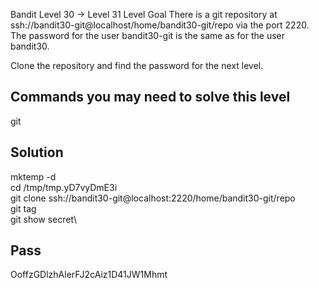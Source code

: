 Bandit Level 30 → Level 31
Level Goal
There is a git repository at ssh://bandit30-git@localhost/home/bandit30-git/repo via the port 2220. The password for the user bandit30-git is the same as for the user bandit30.

Clone the repository and find the password for the next level.

## Commands you may need to solve this level
git

## Solution
mktemp -d\
cd /tmp/tmp.yD7vyDmE3i\
git clone ssh://bandit30-git@localhost:2220/home/bandit30-git/repo\
git tag\
git show secret\

## Pass
OoffzGDlzhAlerFJ2cAiz1D41JW1Mhmt